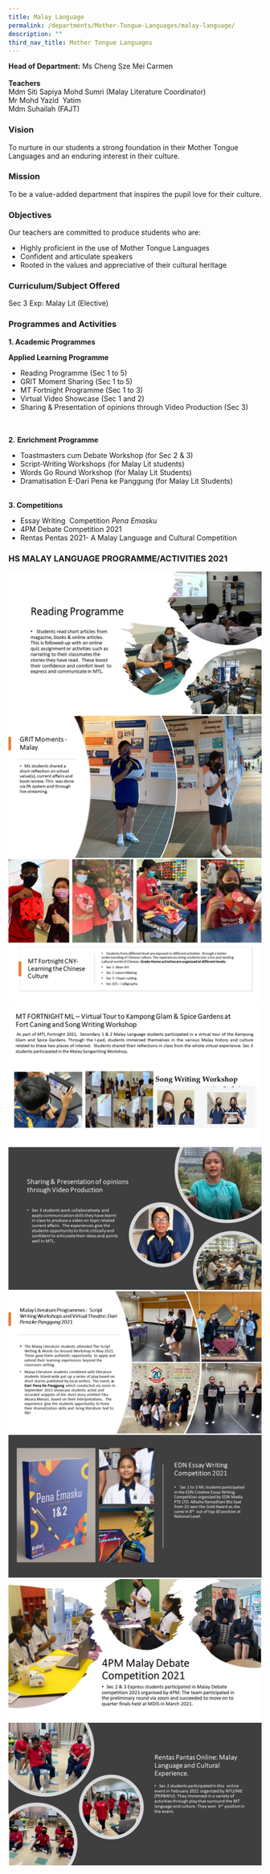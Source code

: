 ```yaml
---
title: Malay Language
permalink: /departments/Mother-Tongue-Languages/malay-language/
description: ""
third_nav_title: Mother Tongue Languages
---
```

**Head of Department:** Ms Cheng Sze Mei Carmen  
   
**Teachers**  
Mdm Siti Sapiya Mohd Sumri (Malay Literature Coordinator)   
Mr Mohd Yazid  Yatim   
Mdm Suhailah (FAJT)

  

### Vision

To nurture in our students a strong foundation in their Mother Tongue Languages and an enduring interest in their culture.

### Mission

To be a value-added department that inspires the pupil love for their culture.

### Objectives

Our teachers are committed to produce students who are:  
*   Highly proficient in the use of Mother Tongue Languages
*   Confident and articulate speakers
*   Rooted in the values and appreciative of their cultural heritage

### Curriculum/Subject Offered

Sec 3 Exp: Malay Lit (Elective)

### Programmes and Activities

**1\. Academic Programmes**    

**Applied Learning Programme**  
*   Reading Programme (Sec 1 to 5)
*   GRIT Moment Sharing (Sec 1 to 5)
*   MT Fortnight Programme (Sec 1 to 3)
*   Virtual Video Showcase (Sec 1 and 2)
*   Sharing & Presentation of opinions through Video Production (Sec 3)

   
   
**2\.** **Enrichment Programme**  

*   Toastmasters cum Debate Workshop (for Sec 2 & 3)
*   Script-Writing Workshops (for Malay Lit students)
*   Words Go Round Workshop (for Malay Lit Students)
*   Dramatisation E-Dari Pena ke Panggung (for Malay Lit Students)

   
**3\. Competitions**  

*   Essay Writing  Competition _Pena Emasku_
*   4PM Debate Competition 2021
*   Rentas Pentas 2021- A Malay Language and Cultural Competition

  

### HS MALAY LANGUAGE PROGRAMME/ACTIVITIES 2021

![](/images/ml1.jpeg)
![](/images/ml2.jpeg)
![](/images/ml3.jpeg)
![](/images/ml4.jpeg)
![](/images/ml5.jpeg)
![](/images/ml6.jpeg)
![](/images/ml7.jpeg)
![](/images/ml8.jpeg)
![](/images/ml9.jpeg)